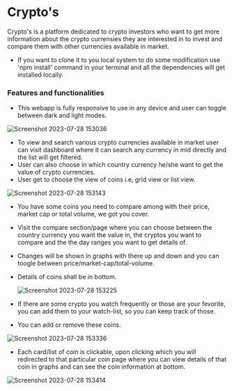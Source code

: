 # Crypto's

Crypto's is a platform dedicated to crypto investors who want to get more information about the crypto currensies they are interested in to invest and compare them with other currencies available in market.

* If you want to clone it to you local system to do some modification use 'npm install' command in your terminal and all the dependencies will get installed locally.

### Features and functionalities

- This webapp is fully responsive to use in any device and user can toggle between dark and light modes.


  
![Screenshot 2023-07-28 153036](https://github.com/Bluetooth-stack/Crypto-currency-tracker/assets/80689111/f61834e0-6bb4-4ddc-a261-0cd9f9bf66aa)



- To view and search various crypto currencies available in market user can visit dashboard where it can search any currency in mid directly and the list will get filtered.
- User can also choose in which country currency he/she want to get the value of crypto currencies.
- User get to choose the view of coins i.e, grid view or list view.


![Screenshot 2023-07-28 153143](https://github.com/Bluetooth-stack/Crypto-currency-tracker/assets/80689111/35b742bf-b30e-4410-8b73-fa57583e8e68)



- You have some coins you need to compare among with their price, market cap or total volume, we got you cover.
- Visit the compare section/page where you can choose between the country currency you want the value in, the cryptos you want to compare and the the day ranges you want to get details of.
- Changes will be shown in graphs with there up and down and you can toogle between price/market-cap/total-volume.
- Details of coins shall be in bottom.


  ![Screenshot 2023-07-28 153225](https://github.com/Bluetooth-stack/Crypto-currency-tracker/assets/80689111/2e68d8de-53ef-4ee3-ab73-184fbe91af1f)



- If there are some crypto you watch frequently or those are your fevorite, you can add them to your watch-list, so you can keep track of those.
- You can add or remove these coins.

![Screenshot 2023-07-28 153336](https://github.com/Bluetooth-stack/Crypto-currency-tracker/assets/80689111/7768dc29-002f-471f-a61c-36d6441314fd)

  
- Each card/list of coin is clickable, upon clicking which you will redirected to that particular coin page where you can view details of that coin in graphs and can see the coin information at bottom.

![Screenshot 2023-07-28 153414](https://github.com/Bluetooth-stack/Crypto-currency-tracker/assets/80689111/18f5e072-db00-40cf-9e71-45faa02f32bd)


  



